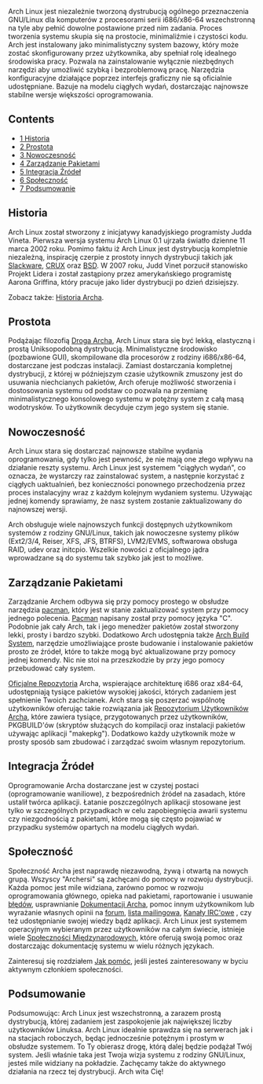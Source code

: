 Arch Linux jest niezależnie tworzoną dystrubucją ogólnego przeznaczenia GNU/Linux dla komputerów z procesorami serii i686/x86-64 wszechstronną na tyle aby pełnić dowolne postawione przed nim zadania. Proces tworzenia systemu skupia się na prostocie, minimaliźmie i czystości kodu. Arch jest instalowany jako minimalistyczny system bazowy, który może zostać skonfigurowany przez użytkownika, aby spełniał rolę idealnego środowiska pracy. Pozwala na zainstalowanie wyłącznie niezbędnych narzędzi aby umożliwić szybką i bezproblemową pracę. Narzędzia konfiguracyjne działające poprzez interfejs graficzny nie są oficialnie udostępniane. Bazuje na modelu ciągłych wydań, dostarczając najnowsze stabilne wersje większości oprogramowania.

## Contents

*   [1 Historia](#Historia)
*   [2 Prostota](#Prostota)
*   [3 Nowoczesność](#Nowoczesność)
*   [4 Zarządzanie Pakietami](#Zarządzanie_Pakietami)
*   [5 Integracja Źródeł](#Integracja_Źródeł)
*   [6 Społeczność](#Społeczność)
*   [7 Podsumowanie](#Podsumowanie)

## Historia

Arch Linux został stworzony z inicjatywy kanadyjskiego programisty Judda Vineta. Pierwsza wersja systemu Arch Linux 0.1 ujrzała światło dzienne 11 marca 2002 roku. Pomimo faktu iż Arch Linux jest dystrybucją kompletnie niezależną, inspirację czerpie z prostoty innych dystrybucji takich jak [Slackware](http://slackware.com), [CRUX](http://www.crux.nu) oraz [BSD](https://en.wikipedia.org/wiki/Berkeley_Software_Distribution "wikipedia:Berkeley Software Distribution"). W 2007 roku, Judd Vinet porzucił stanowisko Projekt Lidera i został zastąpiony przez amerykańskiego programistę Aarona Griffina, który pracuje jako lider dystrybucji po dzień dzisiejszy.

Zobacz także: [Historia Archa](/index.php?title=History_of_Arch_Linux_(Polski)&action=edit&redlink=1 "History of Arch Linux (Polski) (page does not exist)").

## Prostota

Podążając filozofią [Droga Archa](/index.php/The_Arch_Way_(Polski) "The Arch Way (Polski)"), Arch Linux stara się być lekką, elastyczną i prostą Uniksopodobną dystrybucją. Minimalistyczne środowisko (pozbawione GUI), skompilowane dla procesorów z rodziny i686/x86-64, dostarczane jest podczas instalacji. Zamiast dostarczania kompletnej dystrybucji, z której w późniejszym czasie użytkownik zmuszony jest do usuwania niechcianych pakietów, Arch oferuje możliwość stworzenia i dostosowania systemu od podstaw co pozwala na przemianę minimalistycznego konsolowego systemu w potężny system z całą masą wodotrysków. To użytkownik decyduje czym jego system się stanie.

## Nowoczesność

Arch Linux stara się dostarczać najnowsze stabilne wydania oprogramowania, gdy tylko jest pewność, że nie mają one złego wpływu na działanie reszty systemu. Arch Linux jest systemem "ciągłych wydań", co oznacza, że wystarczy raz zainstalować system, a następnie korzystać z ciągłych uaktualnień, bez konieczności ponownego przechodzenia przez proces instalacyjny wraz z każdym kolejnym wydaniem systemu. Używając jednej komendy sprawiamy, że nasz system zostanie zaktualizowany do najnowszej wersji.

Arch obsługuje wiele najnowszych funkcji dostępnych użytkownikom systemów z rodziny GNU/Linux, takich jak nowoczesne systemy plików (Ext2/3/4, Reiser, XFS, JFS, BTRFS), LVM2/EVMS, softwarowa obsługa RAID, udev oraz initcpio. Wszelkie nowości z oficjalnego jądra wprowadzane są do systemu tak szybko jak jest to możliwe.

## Zarządzanie Pakietami

Zarządzanie Archem odbywa się przy pomocy prostego w obsłudze narzędzia [pacman](/index.php/Pacman_(Polski) "Pacman (Polski)"), który jest w stanie zaktualizować system przy pomocy jednego polecenia. [Pacman](/index.php/Pacman_(Polski) "Pacman (Polski)") napisany został przy pomocy języka "C". Podobnie jak cały Arch, tak i jego menedżer pakietów został stworzony lekki, prosty i bardzo szybki. Dodatkowo Arch udostępnia także [Arch Build System](/index.php/Arch_Build_System_(Polski) "Arch Build System (Polski)"), narzędzie umożliwiające proste budowanie i instalowanie pakietów prosto ze źródeł, które to także mogą być aktualizowane przy pomocy jednej komendy. Nic nie stoi na przeszkodzie by przy jego pomocy przebudować cały system.

[Oficjalne Repozytoria](/index.php?title=Official_Repositories_(Polski)&action=edit&redlink=1 "Official Repositories (Polski) (page does not exist)") Archa, wspierające architekturę i686 oraz x84-64, udostępniają tysiące pakietów wysokiej jakości, których zadaniem jest spełnienie Twoich zachcianek. Arch stara się poszerzać wspólnotę użytkowników oferując takie rozwiązania jak [Repozytorium Użytkowników Archa](/index.php/Arch_User_Repository_(Polski) "Arch User Repository (Polski)"), które zawiera tysiące, przygotowanych przez użytkowników, PKGBUILD'ów (skryptów służących do kompilacji oraz instalacji pakietów używając aplikacji "makepkg"). Dodatkowo każdy użytkownik może w prosty sposób sam zbudować i zarządzać swoim własnym repozytorium.

## Integracja Źródeł

Oprogramowanie Archa dostarczane jest w czystej postaci (oprogramowanie waniliowe), z bezpośrednich źródeł na zasadach, które ustalił twórca aplikacji. Łatanie poszczególnych aplikacji stosowane jest tylko w szczególnych przypadkach w celu zapobiegnięcia awarii systemu czy niezgodnością z pakietami, które mogą się często pojawiać w przypadku systemów opartych na modelu ciągłych wydań.

## Społeczność

Społeczność Archa jest naprawdę niezawodną, żywą i otwartą na nowych grupą. Wszyscy "Archersi" są zachęcani do pomocy w rozwoju dystrybucji. Każda pomoc jest mile widziana, zarówno pomoc w rozwoju oprogramowania głównego, opieka nad pakietami, raportowanie i usuwanie [błędów](https://bugs.archlinux.org/), usprawnianie [Dokumentacji Archa](/index.php/Main_page_(Polski) "Main page (Polski)"), pomoc innym użytkownikom lub wyrażanie własnych opinii na [forum](https://bbs.archlinux.org/), [lista mailingowa](https://mailman.archlinux.org/mailman/listinfo/), [Kanały IRC'owe](/index.php?title=IRC_Channels_(Polski)&action=edit&redlink=1 "IRC Channels (Polski) (page does not exist)") , czy też udostępnianie swojej wiedzy bądź aplikacji. Arch Linux jest systemem operacyjnym wybieranym przez użytkowników na całym świecie, istnieje wiele [Społeczności Międzynarodowych](/index.php?title=International_Communities_(Polski)&action=edit&redlink=1 "International Communities (Polski) (page does not exist)"), które oferują swoją pomoc oraz dostarczając dokumentację systemu w wielu różnych językach.

Zainteresuj się rozdziałem [Jak pomóc](/index.php/Getting_involved_(Polski) "Getting involved (Polski)"), jeśli jesteś zainteresowany w byciu aktywnym członkiem społeczności.

## Podsumowanie

Podsumowując: Arch Linux jest wszechstronną, a zarazem prostą dystrybucją, której zadaniem jest zaspokojenie jak największej liczby użytkowników Linuksa. Arch Linux idealnie sprawdza się na serwerach jak i na stacjach roboczych, będąc jednocześnie potężnym i prostym w obsłudze systemem. To Ty obierasz drogę, którą dalej będzie podążał Twój system. Jeśli właśnie taka jest Twoja wizja systemu z rodziny GNU/Linux, jesteś mile widziany na pokładzie. Zachęcamy także do aktywnego działania na rzecz tej dystrybucji. Arch wita Cię!